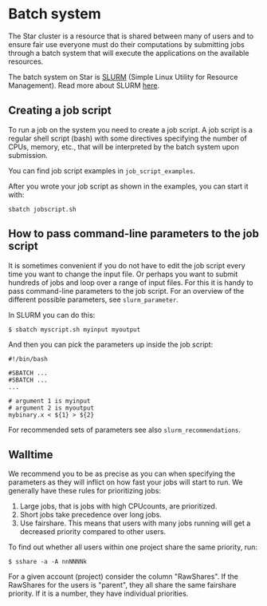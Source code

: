 # Batch system

The Star cluster is a resource that is shared between many of users and
to ensure fair use everyone must do their computations by submitting
jobs through a batch system that will execute the applications on the
available resources.

The batch system on Star is [SLURM](https://slurm.schedmd.com/)
(Simple Linux Utility for Resource Management). Read more about SLURM <a href="./slurm_parameter.html">here</a>.
<!-- <a href="https://docs.starhpc.hofstra.io/en/latest/jobs/slurm_parameter.html">here</a>. -->

## Creating a job script

To run a job on the system you need to create a job script. A job script
is a regular shell script (bash) with some directives specifying the
number of CPUs, memory, etc., that will be interpreted by the batch
system upon submission.

You can find job script examples in `job_script_examples`.

After you wrote your job script as shown in the examples, you can start
it with:

    sbatch jobscript.sh

## How to pass command-line parameters to the job script

It is sometimes convenient if you do not have to edit the job script
every time you want to change the input file. Or perhaps you want to
submit hundreds of jobs and loop over a range of input files. For this
it is handy to pass command-line parameters to the job script. For an
overview of the different possible parameters, see `slurm_parameter`.

In SLURM you can do this:

    $ sbatch myscript.sh myinput myoutput

And then you can pick the parameters up inside the job script:

    #!/bin/bash

    #SBATCH ...
    #SBATCH ...
    ...

    # argument 1 is myinput
    # argument 2 is myoutput
    mybinary.x < ${1} > ${2}

For recommended sets of parameters see also `slurm_recommendations`.

## Walltime

We recommend you to be as precise as you can when specifying the
parameters as they will inflict on how fast your jobs will start to run.
We generally have these rules for prioritizing jobs:

1.  Large jobs, that is jobs with high CPUcounts, are prioritized.
2.  Short jobs take precedence over long jobs.
3.  Use fairshare. This means that users with many jobs running will get
    a decreased priority compared to other users.

To find out whether all users within one project share the same
priority, run:

    $ sshare -a -A nnNNNNk

For a given account (project) consider the column "RawShares". If the
RawShares for the users is "parent", they all share the same fairshare
priority. If it is a number, they have individual priorities.
